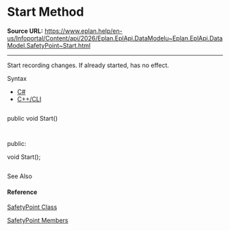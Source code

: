 # Start Method

**Source URL:** https://www.eplan.help/en-us/Infoportal/Content/api/2026/Eplan.EplApi.DataModelu~Eplan.EplApi.DataModel.SafetyPoint~Start.html

---

Start recording changes. If already started, has no effect.

Syntax

- [C#](#i-syntax-CS)
- [C++/CLI](#i-syntax-CPP2005)

```
```
public void Start()
```
```

```
```
public:
void Start();
```
```



See Also

#### Reference

[SafetyPoint Class](Eplan.EplApi.DataModelu~Eplan.EplApi.DataModel.SafetyPoint.html)
  
[SafetyPoint Members](Eplan.EplApi.DataModelu~Eplan.EplApi.DataModel.SafetyPoint_members.html)